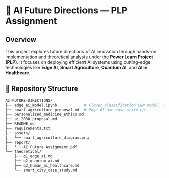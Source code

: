 # 🌾 AI Future Directions — PLP Assignment

## Overview
This project explores future directions of AI innovation through hands-on implementation and theoretical analysis under the **Power Learn Project (PLP)**. It focuses on deploying efficient AI systems using cutting-edge technologies like **Edge AI**, **Smart Agriculture**, **Quantum AI**, and **AI in Healthcare**.

## 📁 Repository Structure

```bash
AI-FUTURE-DIRECTIONS/
├── edge_ai_model.ipynb            # Flower classification CNN model, converted to TFLite
├── smart_agriculture_proposal.md  # Edge AI use-case write-up
├── personalized_medicine_ethics.md
├── ai_2030_proposal.md
├── README.md
├── requirements.txt
├── assets/
│   └── smart_agriculture_diagram.png
├── report/
│   └── AI Future Assignment.pdf
└── theoretical/
    ├── q1_edge_ai.md
    ├── q2_quantum_ai.md
    ├── q3_human_ai_healthcare.md
    └── smart_city_case_study.md
